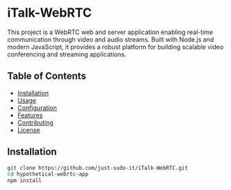 # iTalk-WebRTC

This project is a WebRTC web and server application enabling real-time communication through video and audio streams. Built with Node.js and modern JavaScript, it provides a robust platform for building scalable video conferencing and streaming applications.

## Table of Contents

- [Installation](#installation)
- [Usage](#usage)
- [Configuration](#configuration)
- [Features](#features)
- [Contributing](#contributing)
- [License](#license)

## Installation

```bash
git clone https://github.com/just-sudo-it/iTalk-WebRTC.git
cd hypothetical-webrtc-app
npm install
